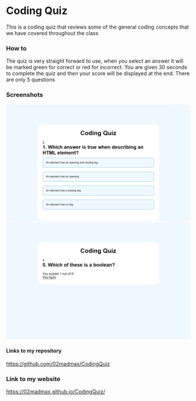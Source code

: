 # Coding Quiz
This is a coding quiz that reviews some of the general coding concepts that we have covered throughout the class

### How to 
The quiz is very straight forward to use, when you select an answer it will be marked green for correct or red for incorrect. You are given 30 seconds to complete the quiz and then your score will be displayed at the end. There are only 5 questions

### Screenshots
![](/assets/quizSC.png)
![](/assets/quizSC2.png)

#### Links to my repository
https://github.com/02madmax/CodingQuiz

### Link to my website
https://02madmax.github.io/CodingQuiz/